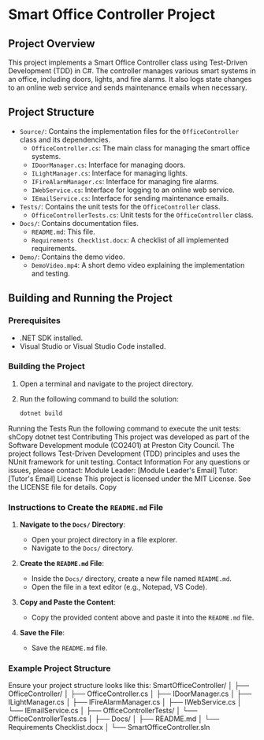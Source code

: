 # Smart Office Controller Project

## Project Overview

This project implements a Smart Office Controller class using Test-Driven Development (TDD) in C#. The controller manages various smart systems in an office, including doors, lights, and fire alarms. It also logs state changes to an online web service and sends maintenance emails when necessary.

## Project Structure

- `Source/`: Contains the implementation files for the `OfficeController` class and its dependencies.
  - `OfficeController.cs`: The main class for managing the smart office systems.
  - `IDoorManager.cs`: Interface for managing doors.
  - `ILightManager.cs`: Interface for managing lights.
  - `IFireAlarmManager.cs`: Interface for managing fire alarms.
  - `IWebService.cs`: Interface for logging to an online web service.
  - `IEmailService.cs`: Interface for sending maintenance emails.
- `Tests/`: Contains the unit tests for the `OfficeController` class.
  - `OfficeControllerTests.cs`: Unit tests for the `OfficeController` class.
- `Docs/`: Contains documentation files.
  - `README.md`: This file.
  - `Requirements Checklist.docx`: A checklist of all implemented requirements.
- `Demo/`: Contains the demo video.
  - `DemoVideo.mp4`: A short demo video explaining the implementation and testing.

## Building and Running the Project

### Prerequisites

- .NET SDK installed.
- Visual Studio or Visual Studio Code installed.

### Building the Project

1. Open a terminal and navigate to the project directory.
2. Run the following command to build the solution:

   ```sh
   dotnet build
Running the Tests
Run the following command to execute the unit tests:
shCopy
dotnet test
Contributing
This project was developed as part of the Software Development module (CO2401) at Preston City Council. The project follows Test-Driven Development (TDD) principles and uses the NUnit framework for unit testing.
Contact Information
For any questions or issues, please contact:
Module Leader: [Module Leader's Email]
Tutor: [Tutor's Email]
License
This project is licensed under the MIT License. See the LICENSE file for details.
Copy

### Instructions to Create the `README.md` File

1. **Navigate to the `Docs/` Directory**:
   - Open your project directory in a file explorer.
   - Navigate to the `Docs/` directory.

2. **Create the `README.md` File**:
   - Inside the `Docs/` directory, create a new file named `README.md`.
   - Open the file in a text editor (e.g., Notepad, VS Code).

3. **Copy and Paste the Content**:
   - Copy the provided content above and paste it into the `README.md` file.

4. **Save the File**:
   - Save the `README.md` file.

### Example Project Structure

Ensure your project structure looks like this:
SmartOfficeController/
│
├── OfficeController/
│   ├── OfficeController.cs
│   ├── IDoorManager.cs
│   ├── ILightManager.cs
│   ├── IFireAlarmManager.cs
│   ├── IWebService.cs
│   └── IEmailService.cs
│
├── OfficeControllerTests/
│   └── OfficeControllerTests.cs
│
├── Docs/
│   ├── README.md
│   └── Requirements Checklist.docx
│
└── SmartOfficeController.sln
